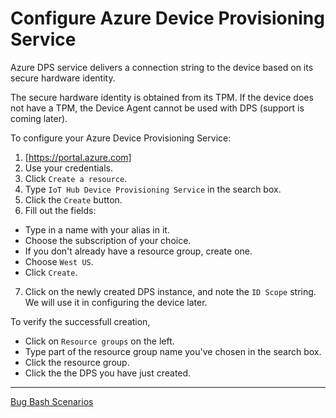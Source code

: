 # Configure Azure Device Provisioning Service

Azure DPS service delivers a connection string to the device based on its secure hardware identity.

The secure hardware identity is obtained from its TPM. If the device does not have a TPM, the Device Agent cannot be used with DPS (support is coming later).

To configure your Azure Device Provisioning Service:

1. [https://portal.azure.com]
2. Use your credentials.
3. Click `Create a resource`.
4. Type `IoT Hub Device Provisioning Service` in the search box.
5. Click the `Create` button.
6. Fill out the fields:
  - Type in a name with your alias in it.
  - Choose the subscription of your choice.
  - If you don't already have a resource group, create one.
  - Choose `West US`.
  - Click `Create`.
7. Click on the newly created DPS instance, and note the `ID Scope` string. We will use it in configuring the device later.

To verify the successfull creation,
- Click on `Resource groups` on the left.
- Type part of the resource group name you've chosen in the search box.
- Click the resource group.
- Click the the DPS you have just created.

----

[Bug Bash Scenarios](bug-bash-scenarios.md)